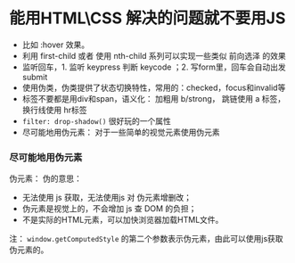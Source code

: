 # 能用HTML\CSS 解决的问题就不要用JS
- 比如 :hover 效果。
- 利用 first-child 或者 使用 nth-child 系列可以实现一些类似 前向选泽 的效果
- 监听回车，1. 监听 keypress 判断 keycode ；2. 写form里，回车会自动出发submit
- 使用伪类，伪类提供了状态切换特性，常用的：checked，focus和invalid等
- 标签不要都是用div和span，语义化： 加粗用 b/strong， 跳链使用 a 标签，换行线使用 hr标签
- `filter: drop-shadow()` 很好玩的一个属性
- 尽可能地用伪元素： 对于一些简单的视觉元素使用伪元素


### 尽可能地用伪元素
伪元素： 伪的意思：
- 无法使用 js 获取，无法使用js 对 伪元素增删改；
- 伪元素是视觉上的，不会增加 js 查 DOM 的负担；
- 不是实际的HTML元素，可以加快浏览器加载HTML文件。

注：  `window.getComputedStyle` 的第二个参数表示伪元素，由此可以使用js获取伪元素的。

